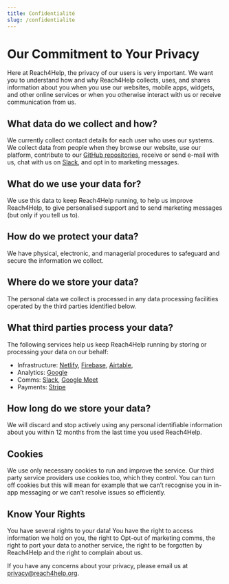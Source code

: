 ```yaml
---
title: Confidentialité
slug: /confidentialite
---
```


# Our Commitment to Your Privacy

Here at Reach4Help, the privacy of our users is very important. We want you to understand how and why Reach4Help collects, uses, and shares information about you when you use our websites, mobile apps, widgets, and other online services or when you otherwise interact with us or receive communication from us.

## What data do we collect and how?

We currently collect contact details for each user who uses our systems. We collect data from people when they browse our website, use our platform, contribute to our [GitHub repositories](https://github.com/reach4help/), receive or send e-mail with us, chat with us on [Slack](https://join.slack.com/t/reach4help/shared_invite/zt-dfw74tza-3kB82faJgZMZObQ_x~gadg), and opt in to marketing messages.

## What do we use your data for?

We use this data to keep Reach4Help running, to help us improve Reach4Help, to give personalised support and to send marketing messages (but only if you tell us to).

## How do we protect your data?

We have physical, electronic, and managerial procedures to safeguard and secure the information we collect.

## Where do we store your data?

The personal data we collect is processed in any data processing facilities operated by the third parties identified below.

## What third parties process your data?

The following services help us keep Reach4Help running by storing or processing your data on our behalf:

- Infrastructure: [Netlify](https://netlify.com/), [Firebase](https://firebase.google.com/), [Airtable](https://airtable.com/),
- Analytics: [Google](https://firebase.google.com/docs/analytics)
- Comms: [Slack](https://slack.com/), [Google Meet](https://meet.google.com/)
- Payments: [Stripe](https://stripe.com/)

## How long do we store your data?

We will discard and stop actively using any personal identifiable information about you within 12 months from the last time you used Reach4Help.

## Cookies

We use only necessary cookies to run and improve the service. Our third party service providers use cookies too, which they control. You can turn off cookies but this will mean for example that we can’t recognise you in in-app messaging or we can’t resolve issues so efficiently.

## Know Your Rights

You have several rights to your data! You have the right to access information we hold on you, the right to Opt-out of marketing comms, the right to port your data to another service, the right to be forgotten by Reach4Help and the right to complain about us.

If you have any concerns about your privacy, please email us at [privacy@reach4help.org](mailto:privacy@reach4help.org).
